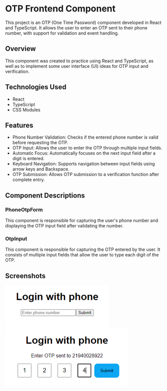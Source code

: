 # OTP Frontend Component

This project is an OTP (One Time Password) component developed in React and TypeScript. It allows the user to enter an OTP sent to their phone number, with support for validation and event handling.

## Overview

This component was created to practice using React and TypeScript, as well as to implement some user interface (UI) ideas for OTP input and verification.

## Technologies Used

- React
- TypeScript
- CSS Modules

## Features

- Phone Number Validation: Checks if the entered phone number is valid before requesting the OTP.
- OTP Input: Allows the user to enter the OTP through multiple input fields.
- Automatic Focus: Automatically focuses on the next input field after a digit is entered.
- Keyboard Navigation: Supports navigation between input fields using arrow keys and Backspace.
- OTP Submission: Allows OTP submission to a verification function after complete entry.

## Component Descriptions

### PhoneOtpForm

This component is responsible for capturing the user's phone number and displaying the OTP input field after validating the number.

### OtpInput

This component is responsible for capturing the OTP entered by the user. It consists of multiple input fields that allow the user to type each digit of the OTP.

## Screenshots

![Home](./screenshots/PhonePage.png)
![OTP_Form](./screenshots/OTPPage.png)
